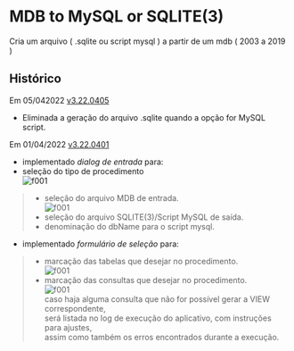 # MDB to MySQL or SQLITE(3)

Cria um arquivo ( .sqlite ou script mysql ) a partir de um mdb ( 2003 a 2019 )

Histórico
---------

Em 05/042022 <a href="https://github.com/jAgnaldoGomes/MDB_to_MySQLorSQLITE/tree/v3.0401">v3.22.0405</a>
- Eliminada a geração do arquivo .sqlite quando a opção for MySQL script.

Em 01/04/2022 <a href="https://github.com/jAgnaldoGomes/MDB_to_MySQLorSQLITE/tree/v3.0401">v3.22.0401</a>

-	implementado *dialog de entrada* para:
-	seleção do tipo de procedimento<br>
![f001](https://github.com/jAgnaldoGomes/images/blob/main/Mdb2SQLite/f002.jpg)<br>
> - seleção do arquivo MDB de entrada.<br>
![f001](https://github.com/jAgnaldoGomes/images/blob/main/Mdb2SQLite/f001.jpg)<br>
> - seleção do arquivo SQLITE(3)/Script MySQL de saída.
> - denominação do dbName para o script mysql.

-	implementado *formulário de seleção* para:<br>
> - marcação das tabelas que desejar no procedimento.<br>
![f001](https://github.com/jAgnaldoGomes/images/blob/main/Mdb2SQLite/f003.jpg)<br>
> - marcação das consultas que desejar no procedimento.<br>
![f001](https://github.com/jAgnaldoGomes/images/blob/main/Mdb2SQLite/f004.jpg)<br>
>caso haja alguma consulta que não for possível gerar a VIEW correspondente, <br>será listada no log de execução do aplicativo, com instruções para ajustes,<br>
>assim como também os erros encontrados durante a execução.
